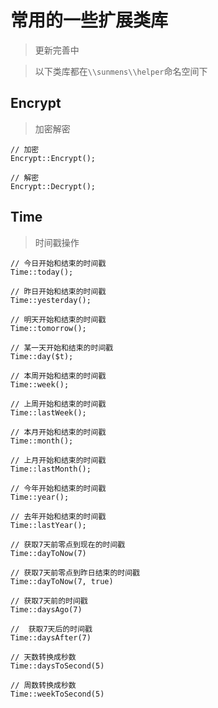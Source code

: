 # 常用的一些扩展类库

> 更新完善中

> 以下类库都在`\\sunmens\\helper`命名空间下

## Encrypt
> 加密解密

```
// 加密
Encrypt::Encrypt();

// 解密
Encrypt::Decrypt();
```

## Time
> 时间戳操作

```
// 今日开始和结束的时间戳
Time::today();

// 昨日开始和结束的时间戳
Time::yesterday();

// 明天开始和结束的时间戳
Time::tomorrow();

// 某一天开始和结束的时间戳
Time::day($t);

// 本周开始和结束的时间戳
Time::week();

// 上周开始和结束的时间戳
Time::lastWeek();

// 本月开始和结束的时间戳
Time::month();

// 上月开始和结束的时间戳
Time::lastMonth();

// 今年开始和结束的时间戳
Time::year();

// 去年开始和结束的时间戳
Time::lastYear();

// 获取7天前零点到现在的时间戳
Time::dayToNow(7)

// 获取7天前零点到昨日结束的时间戳
Time::dayToNow(7, true)

// 获取7天前的时间戳
Time::daysAgo(7)

//  获取7天后的时间戳
Time::daysAfter(7)

// 天数转换成秒数
Time::daysToSecond(5)

// 周数转换成秒数
Time::weekToSecond(5)

```
